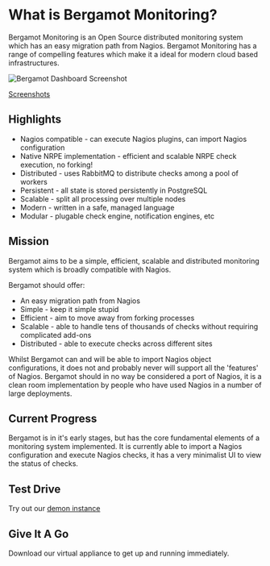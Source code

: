 # What is Bergamot Monitoring?

Bergamot Monitoring is an Open Source distributed monitoring system which has an
easy migration path from Nagios.  Bergamot Monitoring has a range of compelling 
features which make it a ideal for modern cloud based infrastructures.

![Bergamot Dashboard Screenshot](/images/dashboard_sample.png)

[Screenshots](/screenshots)

## Highlights

* Nagios compatible - can execute Nagios plugins, can import Nagios configuration
* Native NRPE implementation - efficient and scalable NRPE check execution, no forking!
* Distributed - uses RabbitMQ to distribute checks among a pool of workers
* Persistent - all state is stored persistently in PostgreSQL
* Scalable - split all processing over multiple nodes
* Modern - written in a safe, managed language
* Modular - plugable check engine, notification engines, etc

## Mission

Bergamot aims to be a simple, efficient, scalable and distributed monitoring system which is broadly compatible 
with Nagios.

Bergamot should offer:

* An easy migration path from Nagios
* Simple - keep it simple stupid
* Efficient - aim to move away from forking processes
* Scalable - able to handle tens of thousands of checks without requiring complicated add-ons
* Distributed - able to execute checks across different sites

Whilst Bergamot can and will be able to import Nagios object configurations, it does not and probably never will 
support all the 'features' of Nagios.  Bergamot should in no way be considered a port of Nagios, it is a clean 
room implementation by people who have used Nagios in a number of large deployments.

##  Current Progress

Bergamot is in it's early stages, but has the core fundamental elements of a monitoring system implemented.  It is 
currently able to import a Nagios configuration and execute Nagios checks, it has a very minimalist UI to view the 
status of checks.

## Test Drive

Try out our [demon instance](/demo)

## Give It A Go

Download our virtual appliance to get up and running immediately.


